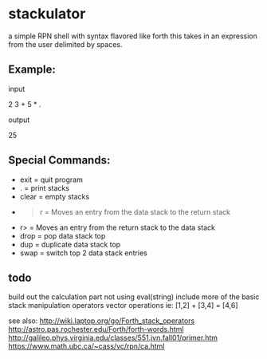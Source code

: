 # stackulator

 a simple RPN shell with syntax flavored like forth
this takes in an expression from the user delimited by spaces.

## Example:

input

2 3 + 5 * .

output

25

## Special Commands:

* exit  = quit program
* .     = print stacks
* clear = empty stacks
* >r    = Moves an entry from the data stack to the return stack
* r>    = Moves an entry from the return stack to the data stack
* drop  = pop data stack top
* dup   = duplicate data stack top
* swap  = switch top 2 data stack entries

## todo

build out the calculation part not using eval(string)
include more of the basic stack manipulation operators
vector operations ie: [1,2] + [3,4] = [4,6]

see also:
http://wiki.laptop.org/go/Forth_stack_operators
http://astro.pas.rochester.edu/Forth/forth-words.html
http://galileo.phys.virginia.edu/classes/551.jvn.fall01/primer.htm
https://www.math.ubc.ca/~cass/vc/rpn/ca.html

